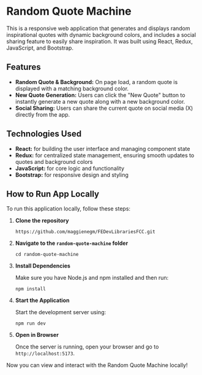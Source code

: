 # Random Quote Machine
This is a responsive web application that generates and displays random inspirational quotes with dynamic background colors, and includes a social sharing feature to easily share inspiration. It was built using React, Redux, JavaScript, and Bootstrap.

## Features
- **Random Quote & Background:** On page load, a random quote is displayed with a matching background color.
- **New Quote Generation:** Users can click the "New Quote" button to instantly generate a new quote along with a new background color.
- **Social Sharing:** Users can share the current quote on social media (X) directly from the app.

## Technologies Used
- **React:** for building the user interface and managing component state
- **Redux:** for centralized state management, ensuring smooth updates to quotes and background colors
- **JavaScript:** for core logic and functionality
- **Bootstrap:** for responsive design and styling

## How to Run App Locally
To run this application locally, follow these steps:

1. **Clone the repository**
   ```
   https://github.com/maggienegm/FEDevLibrariesFCC.git
   ```
2. **Navigate to the `random-quote-machine` folder**
   ```
   cd random-quote-machine
   ```
3. **Install Dependencies**
   
   Make sure you have Node.js and npm installed and then run:
    ```
    npm install
    ```
4. **Start the Application**

   Start the development server using:
   ```
   npm run dev
    ```
5. **Open in Browser**

   Once the server is running, open your browser and go to `http://localhost:5173`.

Now you can view and interact with the Random Quote Machine locally!
